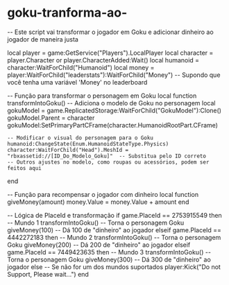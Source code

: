 # goku-tranforma-ao-
-- Este script vai transformar o jogador em Goku e adicionar dinheiro ao jogador de maneira justa

local player = game:GetService("Players").LocalPlayer
local character = player.Character or player.CharacterAdded:Wait()
local humanoid = character:WaitForChild("Humanoid")
local money = player:WaitForChild("leaderstats"):WaitForChild("Money")  -- Supondo que você tenha uma variável 'Money' no leaderboard

-- Função para transformar o personagem em Goku
local function transformIntoGoku()
    -- Adiciona o modelo de Goku no personagem
    local gokuModel = game.ReplicatedStorage:WaitForChild("GokuModel"):Clone()
    gokuModel.Parent = character
    gokuModel:SetPrimaryPartCFrame(character.HumanoidRootPart.CFrame)

    -- Modificar o visual do personagem para o Goku
    humanoid:ChangeState(Enum.HumanoidStateType.Physics)
    character:WaitForChild("Head").MeshId = "rbxassetid://[ID_Do_Modelo_Goku]"  -- Substitua pelo ID correto
    -- Outros ajustes no modelo, como roupas ou acessórios, podem ser feitos aqui
end

-- Função para recompensar o jogador com dinheiro
local function giveMoney(amount)
    money.Value = money.Value + amount
end

-- Lógica de PlaceId e transformação
if game.PlaceId == 2753915549 then
    -- Mundo 1
    transformIntoGoku()  -- Torna o personagem Goku
    giveMoney(100)       -- Dá 100 de "dinheiro" ao jogador
elseif game.PlaceId == 4442272183 then
    -- Mundo 2
    transformIntoGoku()  -- Torna o personagem Goku
    giveMoney(200)       -- Dá 200 de "dinheiro" ao jogador
elseif game.PlaceId == 7449423635 then
    -- Mundo 3
    transformIntoGoku()  -- Torna o personagem Goku
    giveMoney(300)       -- Dá 300 de "dinheiro" ao jogador
else
    -- Se não for um dos mundos suportados
    player:Kick("Do not Support, Please wait...")
end
